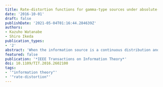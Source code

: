 ```yaml
---
title: Rate-distortion functions for gamma-type sources under absolute-log distortion measure
date: '2016-10-01'
draft: false
publishDate: '2021-05-04T01:16:44.284639Z'
authors:
- Kazuho Watanabe
- Shiro Ikeda
publication_types:
- '2'
abstract: 'When the information source is a continuous distribution and the rate-distortion function is strictly larger than the Shannon lower bound, the explicit evaluation of the rate-distortion function is not straightforward. We evaluate the rate-distortion function for an independent identically distributed gamma source with respect to the absolute-log distortion measure. The logarithmic transformation reduces this rate-distortion problem to that under the absolute distortion measure. Extending the explicit evaluation of the rate-distortion function for the Gaussian sources, we obtain the parametric form of the rate-distortion function. We show that the optimal distribution of reconstruction consists of a continuous component enclosed by left and right discrete components, and the left discrete component vanishes when the acceptable distortion is small. We further extend the result for a wider class of source distributions.'
featured: false
publication: '*IEEE Transactions on Information Theory*'
doi: 10.1109/TIT.2016.2602100
tags:
- '"information theory"'
- '"rate-distortion"'
---
```

